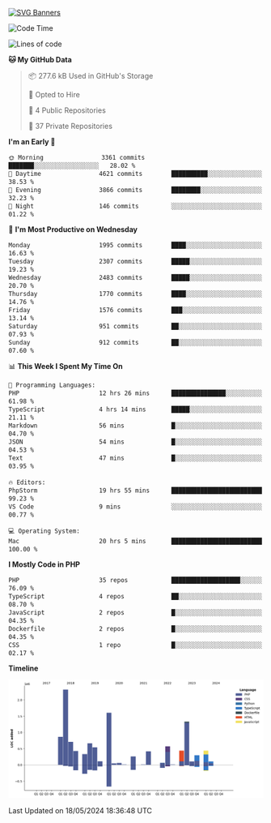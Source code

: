 [![SVG Banners](https://svg-banners.vercel.app/api?type=glitch&text1=Gere_Lajos%F0%9F%92%BB&width=800&height=400)](https://github.com/Akshay090/svg-banners)

<!--START_SECTION:waka-->
![Code Time](http://img.shields.io/badge/Code%20Time-1%2C641%20hrs%2059%20mins-blue)

![Lines of code](https://img.shields.io/badge/From%20Hello%20World%20I%27ve%20Written-11.7%20million%20lines%20of%20code-blue)

**🐱 My GitHub Data** 

> 📦 277.6 kB Used in GitHub's Storage 
 > 
> 💼 Opted to Hire
 > 
> 📜 4 Public Repositories 
 > 
> 🔑 37 Private Repositories 
 > 
**I'm an Early 🐤** 

```text
🌞 Morning                3361 commits        ███████░░░░░░░░░░░░░░░░░░   28.02 % 
🌆 Daytime                4621 commits        ██████████░░░░░░░░░░░░░░░   38.53 % 
🌃 Evening                3866 commits        ████████░░░░░░░░░░░░░░░░░   32.23 % 
🌙 Night                  146 commits         ░░░░░░░░░░░░░░░░░░░░░░░░░   01.22 % 
```
📅 **I'm Most Productive on Wednesday** 

```text
Monday                   1995 commits        ████░░░░░░░░░░░░░░░░░░░░░   16.63 % 
Tuesday                  2307 commits        █████░░░░░░░░░░░░░░░░░░░░   19.23 % 
Wednesday                2483 commits        █████░░░░░░░░░░░░░░░░░░░░   20.70 % 
Thursday                 1770 commits        ████░░░░░░░░░░░░░░░░░░░░░   14.76 % 
Friday                   1576 commits        ███░░░░░░░░░░░░░░░░░░░░░░   13.14 % 
Saturday                 951 commits         ██░░░░░░░░░░░░░░░░░░░░░░░   07.93 % 
Sunday                   912 commits         ██░░░░░░░░░░░░░░░░░░░░░░░   07.60 % 
```


📊 **This Week I Spent My Time On** 

```text
💬 Programming Languages: 
PHP                      12 hrs 26 mins      ███████████████░░░░░░░░░░   61.98 % 
TypeScript               4 hrs 14 mins       █████░░░░░░░░░░░░░░░░░░░░   21.11 % 
Markdown                 56 mins             █░░░░░░░░░░░░░░░░░░░░░░░░   04.70 % 
JSON                     54 mins             █░░░░░░░░░░░░░░░░░░░░░░░░   04.53 % 
Text                     47 mins             █░░░░░░░░░░░░░░░░░░░░░░░░   03.95 % 

🔥 Editors: 
PhpStorm                 19 hrs 55 mins      █████████████████████████   99.23 % 
VS Code                  9 mins              ░░░░░░░░░░░░░░░░░░░░░░░░░   00.77 % 

💻 Operating System: 
Mac                      20 hrs 5 mins       █████████████████████████   100.00 % 
```

**I Mostly Code in PHP** 

```text
PHP                      35 repos            ███████████████████░░░░░░   76.09 % 
TypeScript               4 repos             ██░░░░░░░░░░░░░░░░░░░░░░░   08.70 % 
JavaScript               2 repos             █░░░░░░░░░░░░░░░░░░░░░░░░   04.35 % 
Dockerfile               2 repos             █░░░░░░░░░░░░░░░░░░░░░░░░   04.35 % 
CSS                      1 repo              █░░░░░░░░░░░░░░░░░░░░░░░░   02.17 % 
```



**Timeline**

![Lines of Code chart](https://raw.githubusercontent.com/gere-lajos/gere-lajos/main/assets/bar_graph.png)


 Last Updated on 18/05/2024 18:36:48 UTC
<!--END_SECTION:waka-->
